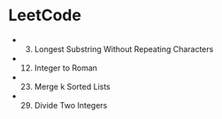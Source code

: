 LeetCode
=====================================
- 03. Longest Substring Without Repeating Characters
- 12. Integer to Roman
- 23. Merge k Sorted Lists
- 29. Divide Two Integers